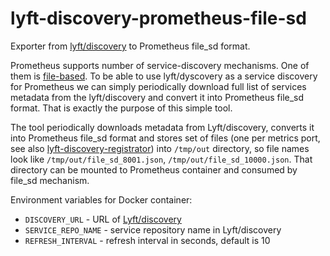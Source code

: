 # lyft-discovery-prometheus-file-sd
Exporter from [lyft/discovery](https://github.com/lyft/discovery) to Prometheus file_sd format.

Prometheus supports number of service-discovery mechanisms. One of them is [file-based](https://prometheus.io/docs/prometheus/latest/configuration/configuration/#file_sd_config). To be able to use lyft/dyscovery as a service discovery for Prometheus we can simply periodically download full list of services metadata from the lyft/discovery and convert it into Prometheus file_sd format. That is exactly the purpose of this simple tool.

The tool periodically downloads metadata from Lyft/discovery, converts it into Prometheus file_sd format and stores set of files (one per metrics port, see also [lyft-discovery-registrator](https://github.com/javajefe/lyft-discovery-registrator)) into `/tmp/out` directory, so file names look like `/tmp/out/file_sd_8001.json`, `/tmp/out/file_sd_10000.json`. That directory can be mounted to Prometheus container and consumed by file_sd mechanism.

Environment variables for Docker container:
* `DISCOVERY_URL` - URL of [Lyft/discovery](https://github.com/lyft/discovery)
* `SERVICE_REPO_NAME` - service repository name in Lyft/discovery
* `REFRESH_INTERVAL` - refresh interval in seconds, default is 10
